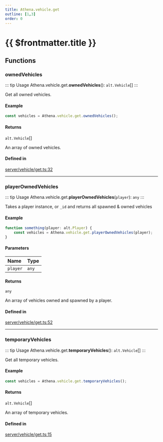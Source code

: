 ```yaml
---
title: Athena.vehicle.get
outline: [1,3]
order: 0
---
```


# {{ $frontmatter.title }}


## Functions

### ownedVehicles

::: tip Usage
Athena.vehicle.get.**ownedVehicles**(): `alt.Vehicle`[]
:::

Get all owned vehicles.

#### Example
```ts
const vehicles = Athena.vehicle.get.ownedVehicles();
```

#### Returns

`alt.Vehicle`[]

An array of owned vehicles.

#### Defined in

[server/vehicle/get.ts:32](https://github.com/Stuyk/altv-athena/blob/cdad41b/src/core/server/vehicle/get.ts#L32)

___

### playerOwnedVehicles

::: tip Usage
Athena.vehicle.get.**playerOwnedVehicles**(`player`): `any`
:::

Takes a player instance, or `_id` and returns all spawned & owned vehicles

#### Example
```ts
function something(player: alt.Player) {
    const vehicles = Athena.vehicle.get.playerOwnedVehicles(player);
}
```

#### Parameters

| Name | Type |
| :------ | :------ |
| `player` | `any` |

#### Returns

`any`

An array of vehicles owned and spawned by a player.

#### Defined in

[server/vehicle/get.ts:52](https://github.com/Stuyk/altv-athena/blob/cdad41b/src/core/server/vehicle/get.ts#L52)

___

### temporaryVehicles

::: tip Usage
Athena.vehicle.get.**temporaryVehicles**(): `alt.Vehicle`[]
:::

Get all temporary vehicles.

#### Example
```ts
const vehicles = Athena.vehicle.get.temporaryVehicles();
```

#### Returns

`alt.Vehicle`[]

An array of temporary vehicles.

#### Defined in

[server/vehicle/get.ts:15](https://github.com/Stuyk/altv-athena/blob/cdad41b/src/core/server/vehicle/get.ts#L15)
